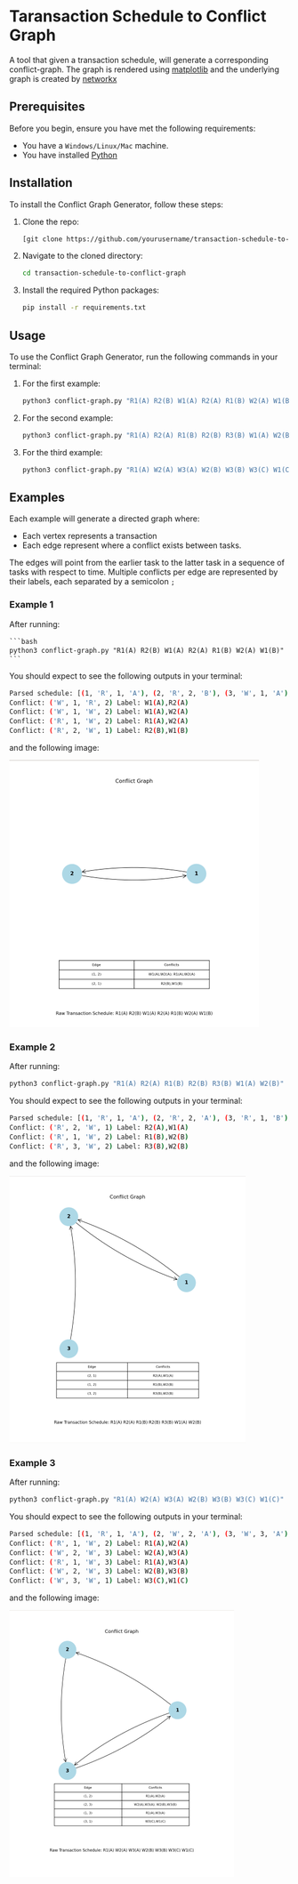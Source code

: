 # Taransaction Schedule to Conflict Graph

A tool that given a transaction schedule, will generate a corresponding conflict-graph. The graph is rendered using [matplotlib](https://matplotlib.org/stable/index.html) and the underlying graph is created by [networkx](https://networkx.org/documentation/stable/reference/introduction.html)

## Prerequisites

Before you begin, ensure you have met the following requirements:
- You have a `Windows/Linux/Mac` machine.
- You have installed [Python](https://www.python.org/downloads/)

## Installation

To install the Conflict Graph Generator, follow these steps:

1. Clone the repo:
   ```bash
   [git clone https://github.com/yourusername/transaction-schedule-to-conflict-graph.git](https://github.com/Unobtainiumrock/transaction-schedule-to-conflict-graph.git)
   ```

2. Navigate to the cloned directory:
    ```bash
    cd transaction-schedule-to-conflict-graph
    ```

3. Install the required Python packages:
    ```bash
    pip install -r requirements.txt
    ```

## Usage

To use the Conflict Graph Generator, run the following commands in your terminal:

1. For the first example:
    ```bash
    python3 conflict-graph.py "R1(A) R2(B) W1(A) R2(A) R1(B) W2(A) W1(B)"
    ```

2. For the second example:
    ```bash
    python3 conflict-graph.py "R1(A) R2(A) R1(B) R2(B) R3(B) W1(A) W2(B)"
    ```

3. For the third example:
    ```bash
    python3 conflict-graph.py "R1(A) W2(A) W3(A) W2(B) W3(B) W3(C) W1(C)"
    ```

## Examples

Each example will generate a directed graph where:
- Each vertex represents a transaction
- Each edge represent where a conflict exists between tasks.

The edges will point from the earlier task to the latter task in a sequence of tasks with respect to time. Multiple conflicts per edge are represented by their labels, each separated by a semicolon `;`

### Example 1

After running:

    ```bash
    python3 conflict-graph.py "R1(A) R2(B) W1(A) R2(A) R1(B) W2(A) W1(B)"
    ```

You should expect to see the following outputs in your terminal:

```bash
Parsed schedule: [(1, 'R', 1, 'A'), (2, 'R', 2, 'B'), (3, 'W', 1, 'A'), (4, 'R', 2, 'A'), (5, 'R', 1, 'B'), (6, 'W', 2, 'A'), (7, 'W', 1, 'B')]
Conflict: ('W', 1, 'R', 2) Label: W1(A),R2(A)
Conflict: ('W', 1, 'W', 2) Label: W1(A),W2(A)
Conflict: ('R', 1, 'W', 2) Label: R1(A),W2(A)
Conflict: ('R', 2, 'W', 1) Label: R2(B),W1(B)
```

and the following image:

![Example 1 Conflict Graph](example-1-conflict-graph.png)

### Example 2

After running:

```bash
python3 conflict-graph.py "R1(A) R2(A) R1(B) R2(B) R3(B) W1(A) W2(B)"
```

You should expect to see the following outputs in your terminal:

```bash
Parsed schedule: [(1, 'R', 1, 'A'), (2, 'R', 2, 'A'), (3, 'R', 1, 'B'), (4, 'R', 2, 'B'), (5, 'R', 3, 'B'), (6, 'W', 1, 'A'), (7, 'W', 2, 'B')]
Conflict: ('R', 2, 'W', 1) Label: R2(A),W1(A)
Conflict: ('R', 1, 'W', 2) Label: R1(B),W2(B)
Conflict: ('R', 3, 'W', 2) Label: R3(B),W2(B)
```

and the following image:

![Example 2 Conflict Graph](example-2-conflict-graph.png)

### Example 3

After running:

```bash
python3 conflict-graph.py "R1(A) W2(A) W3(A) W2(B) W3(B) W3(C) W1(C)"
```

You should expect to see the following outputs in your terminal:

```bash
Parsed schedule: [(1, 'R', 1, 'A'), (2, 'W', 2, 'A'), (3, 'W', 3, 'A'), (4, 'W', 2, 'B'), (5, 'W', 3, 'B'), (6, 'W', 3, 'C'), (7, 'W', 1, 'C')]
Conflict: ('R', 1, 'W', 2) Label: R1(A),W2(A)
Conflict: ('W', 2, 'W', 3) Label: W2(A),W3(A)
Conflict: ('R', 1, 'W', 3) Label: R1(A),W3(A)
Conflict: ('W', 2, 'W', 3) Label: W2(B),W3(B)
Conflict: ('W', 3, 'W', 1) Label: W3(C),W1(C)
```

and the following image:

![Example 3 Conflict Graph](example-3-conflict-graph.png)
